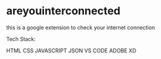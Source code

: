 # areyouinterconnected
this is a google extension to check your internet connection 

Tech Stack:

HTML
CSS
JAVASCRIPT 
JSON
VS CODE
ADOBE XD
